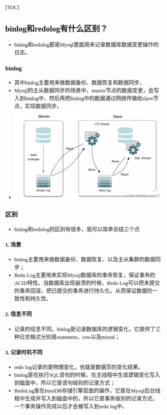 <span  style="font-family: Simsun,serif; font-size: 17px; ">

[TOC]

## binlog和redolog有什么区别？

- binlog和redolog都是Mysql里面用来记录数据库数据变更操作的日志。

### binlog

- 其中binlog主要用来做数据备份、数据恢复和数据同步，
- Mysql的主从数据同步的场景中，master节点的数据变更，会写入到binlog中，然后再把binlog中的数据通过网络传输给slave节点，实现数据同步。
- ![](../pic/binlog.png)

### 区别

- binlog和redolog的区别有很多，我可以简单总结三个点

#### 1. 场景

- binlog主要用来做数据备份、数据恢复、以及主从集群的数据同步；
- Redo Log主要用来实现Mysql数据库的事务恢复，保证事务的ACID特性。当数据库出现崩溃的时候，Redo Log可以把未提交的事务回滚，把已提交的事务进行持久化，从而保证数据的一致性和持久性。

#### 2. 信息不同

- 记录的信息不同，binlog是记录数据库的逻辑变化，它提供了三种日志格式分别是statement，row以及mixed；

#### 3. 记录时机不同

- redo log记录的是物理变化，也就是数据页的变化结果。
- binlog是在执行SQL语句的时候，在主线程中生成逻辑变化写入到磁盘中，所以它是语句级别的记录方式；
- RedoLog是在InnoDB存储引擎层面的操作，它是在Mysql后台线程中生成并写入到磁盘中的，所以它是事务级别的记录方式，一个事务操作完成以后才会被写入到redo log中。

</span>